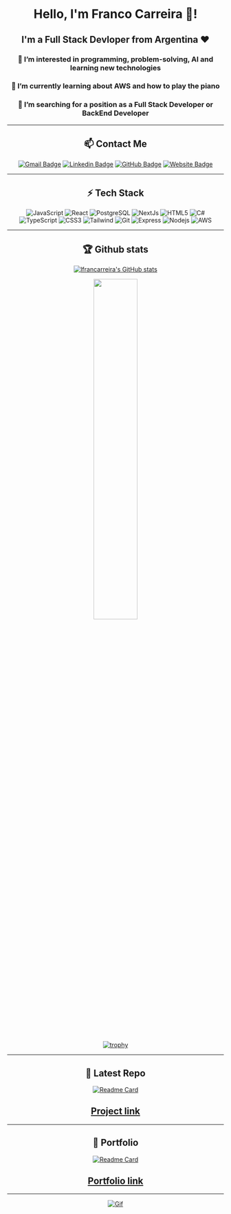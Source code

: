 <div align="center">
  <h1> Hello, I'm Franco Carreira 👋!</h1>
  <h2>I'm a Full Stack Devloper from Argentina ❤</h2>
  <h3>👀 I’m interested in programming, problem-solving, AI and learning new technologies</h3>
  <h3>🌱 I’m currently learning about AWS and how to play the piano</h3>
  <h3>💞️ I’m searching for a position as a Full Stack Developer or BackEnd Developer</h3>
</div>

<hr>

<div align="center">

  ## 📫 Contact Me
</div>
<div align="center">
  
  [![Gmail Badge](https://img.shields.io/badge/-carreirafranco@gmail.com-c14438?style=for-the-badge&logo=Gmail&logoColor=white&link=mailto:carreirafranco@gmail.com)](mailto:carreirafranco@gmail.com)
  [![Linkedin Badge](https://img.shields.io/badge/-francocarreira-blue?style=for-the-badge&logo=Linkedin&logoColor=white&link=https://www.linkedin.com/in/franco-carreira-243b6523b)](https://www.linkedin.com/in/franco-carreira-243b6523b)
  [![GitHub Badge](https://img.shields.io/badge/-GitHub-181717?style=for-the-badge&logo=github&logoColor=white&link=https://github.com/LFranCarreira)](https://github.com/LFranCarreira)
  [![Website Badge](https://img.shields.io/badge/Portfolio-000000?style=for-the-badge&logo=About.me&logoColor=white)](https://lfrancarreiraportfolio.vercel.app/)
</div>

<hr>
<div align="center">
  
## ⚡ Tech Stack
</div>
<div  align="center">

  ![JavaScript](https://img.shields.io/badge/-JavaScript-808080?style=for-the-badge&logo=javascript)
  ![React](https://img.shields.io/badge/React-20232A?style=for-the-badge&logo=react&logoColor=61DAFB)
  ![PostgreSQL](https://img.shields.io/badge/PostgreSQL-316192?style=for-the-badge&logo=postgresql&logoColor=white)
  ![NextJs](https://img.shields.io/badge/next.js-000000?style=for-the-badge&logo=nextdotjs&logoColor=white)
  ![HTML5](https://img.shields.io/badge/-HTML5-E34F26?style=for-the-badge&logo=html5&logoColor=white)
  ![C#](https://img.shields.io/badge/C%23-239120?style=for-the-badge&logo=c-sharp&logoColor=white)
  ![TypeScript](https://img.shields.io/badge/TypeScript-007ACC?style=for-the-badge&logo=typescript&logoColor=white)
  ![CSS3](https://img.shields.io/badge/-CSS3-1572B6?style=for-the-badge&logo=css3)
  ![Tailwind](https://img.shields.io/badge/Tailwind_CSS-38B2AC?style=for-the-badge&logo=tailwind-css&logoColor=white)
  ![Git](https://img.shields.io/badge/-Git-black?style=for-the-badge&logo=git)
  ![Express](https://img.shields.io/badge/Express.js-000000?style=for-the-badge&logo=express&logoColor=white)
  ![Nodejs](https://img.shields.io/badge/-Nodejs-black?style=for-the-badge&logo=Node.js)
  ![AWS](https://img.shields.io/badge/Amazon_AWS-FF9900?style=for-the-badge&logo=amazonaws&logoColor=white)
</div>
<hr>
<div align="center">

  ## 🏆 Github stats
  [![lfrancarreira's GitHub stats](https://github-readme-stats.vercel.app/api?username=lfrancarreira&hide=stars&show_icons=true&theme=dark)](https://github.com/lfrancarreira/github-readme-stats)
  
  <img  src="https://github-readme-streak-stats.herokuapp.com/?user=LFranCarreira&theme=dark" width="45%" >
  
  [![trophy](https://github-profile-trophy.vercel.app/?username=lfrancarreira&theme=gruvbox&no-frame=true&rank=SSS,SS,S,AAA,AA,A&row=2&column=3&margin-w=15)](https://github.com/lfrancarreira/github-profile-trophy)
</div>
<hr>
<div align="center">

  ## 💾 Latest Repo
  [![Readme Card](https://github-readme-stats.vercel.app/api/pin/?username=cyor10&repo=PF-HyperEvent)](https://github.com/cyor10/PF-HyperEvent)

  <h2>
    <a href="https://hyperevent-fe.vercel.app/" target="_blank" rel="noopener">Project link</a>
  </h2>
  
</div>

<hr>

<div align="center">
  
  ## 💼 Portfolio
  
  [![Readme Card](https://github-readme-stats.vercel.app/api/pin/?username=lfrancarreira&repo=portfolio)](https://github.com/lfrancarreira/portfolio)

  <h2>
      <a href="https://lfrancarreiraporfolio.vercel.app/" target="_blank" rel="noopener">Portfolio link</a>
  </h2>

</div>
<hr>
<div align="center">
  
[![Gif](https://www.lambdatest.com/resources/images/news24.gif)](https://lfrancarreiraportfolio.vercel.app)
